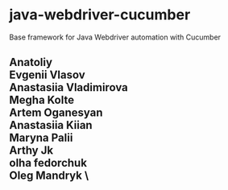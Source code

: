 # java-webdriver-cucumber

Base framework for Java Webdriver automation with Cucumber

Anatoliy \
Evgenii Vlasov \
Anastasiia Vladimirova \
Megha Kolte \
Artem Oganesyan \
Anastasiia Kiian \
Maryna Palii \
Arthy Jk \
olha fedorchuk \
Oleg Mandryk \
---------
